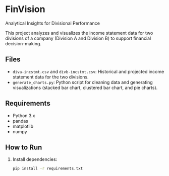 # FinVision
Analytical Insights for Divisional Performance

This project analyzes and visualizes the income statement data for two divisions of a company (Division A and Division B) to support financial decision-making.

## Files
- `diva-incstmt.csv` and `divb-incstmt.csv`: Historical and projected income statement data for the two divisions.
- `generate_charts.py`: Python script for cleaning data and generating visualizations (stacked bar chart, clustered bar chart, and pie charts).

## Requirements
- Python 3.x
- pandas
- matplotlib
- numpy

## How to Run
1. Install dependencies:
   ```bash
   pip install -r requirements.txt

